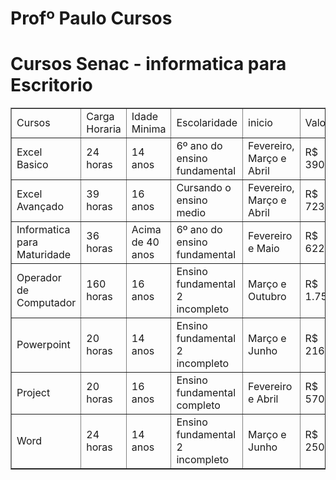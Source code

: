 # Profº Paulo Cursos

<!DOCTYPE html>
<html lang="pt-br">
    <head>
        <meta charset="charset="UTF-8" />
        <meta name="viewport" content="width=device-width, initial-scale=1.0" />
        <title>SENAC</title>
      </head>
      <body>
        <h1><strong>Cursos Senac - informatica para Escritorio</strong></h1>
        <!-- Tabelas -->
<a id="tabelas"></a>
<table border="1">
    <tr>
        <td colspan="3">Cursos</td>
        <td colspan="3">Carga Horaria</td>
        <td colspan="3">Idade Minima</td>
        <td colspan="3">Escolaridade</td>
        <td colspan="3">inicio</td>
        <td colspan="3">Valor</td>
    </tr>
    <tr>
        <td colspan="3">Excel Basico</td>
        <td colspan="3">24 horas</td>
        <td colspan="3">14 anos</td>
        <td colspan="3">6º ano do ensino fundamental</td>
        <td colspan="3">Fevereiro, Março e Abril</td>
        <td colspan="3">R$ 390,00</td>
    </tr>
    <tr>
        <td colspan="3">Excel Avançado</td>
        <td colspan="3">39 horas</td>
        <td colspan="3">16 anos</td>
        <td colspan="3">Cursando o ensino medio</td>
        <td colspan="3">Fevereiro, Março e Abril</td>
        <td colspan="3">R$ 723,00</td>
    </tr>
    <tr>
        <td colspan="3">Informatica para Maturidade</td>
        <td colspan="3">36 horas</td>
        <td colspan="3">Acima de 40 anos</td>
        <td colspan="3">6º ano do ensino fundamental</td>
        <td colspan="3">Fevereiro e Maio</td>
        <td colspan="3">R$ 622,00</td>
    </tr>
    <tr>
        <td colspan="3">Operador de Computador</td>
        <td colspan="3">160 horas</td>
        <td colspan="3">16 anos</td>
        <td colspan="3">Ensino fundamental 2 incompleto</td>
        <td colspan="3">Março e Outubro</td>
        <td colspan="3">R$ 1.757,00</td>
    </tr>
    <tr>
        <td colspan="3">Powerpoint</td>
        <td colspan="3">20 horas</td>
        <td colspan="3">14 anos</td>
        <td colspan="3">Ensino fundamental 2 incompleto</td>
        <td colspan="3">Março e Junho</td>
        <td colspan="3">R$ 216,00</td>
    </tr>
    <tr>
        <td colspan="3">Project</td>
        <td colspan="3">20 horas</td>
        <td colspan="3">16 anos</td>
        <td colspan="3">Ensino fundamental completo</td>
        <td colspan="3">Fevereiro e Abril</td>
        <td colspan="3">R$ 570,00</td> 
    </tr>
    <tr>
        <td colspan="3">Word</td>
        <td colspan="3">24 horas</td>
        <td colspan="3">14 anos</td>
        <td colspan="3">Ensino fundamental 2 incompleto</td>
        <td colspan="3">Março e Junho</td>
        <td colspan="3">R$ 250,00</td>
    </tr>
    </table>
      </body>
